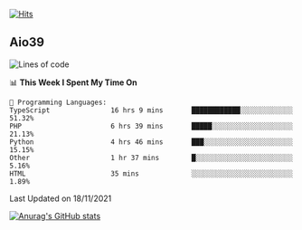 [![Hits](https://hits.seeyoufarm.com/api/count/incr/badge.svg?url=https%3A%2F%2Fgithub.com%2Faio39&count_bg=%2339C5BB&title_bg=%23555555&icon=&icon_color=%23E7E7E7&title=hits&edge_flat=false)](https://hits.seeyoufarm.com)

## Aio39

<!--START_SECTION:waka-->
![Lines of code](https://img.shields.io/badge/From%20Hello%20World%20I%27ve%20Written-1.5%20million%20lines%20of%20code-blue)

📊 **This Week I Spent My Time On** 

```text
💬 Programming Languages: 
TypeScript               16 hrs 9 mins       ████████████░░░░░░░░░░░░░   51.32% 
PHP                      6 hrs 39 mins       █████░░░░░░░░░░░░░░░░░░░░   21.13% 
Python                   4 hrs 46 mins       ███░░░░░░░░░░░░░░░░░░░░░░   15.15% 
Other                    1 hr 37 mins        █░░░░░░░░░░░░░░░░░░░░░░░░   5.16% 
HTML                     35 mins             ░░░░░░░░░░░░░░░░░░░░░░░░░   1.89%

```


 Last Updated on 18/11/2021
<!--END_SECTION:waka-->
[![Anurag's GitHub stats](https://github-readme-stats.vercel.app/api?username=aio39)](https://github.com/anuraghazra/github-readme-stats)

<!--
**aio39/aio39** is a ✨ _special_ ✨ repository because its `README.md` (this file) appears on your GitHub profile.

Here are some ideas to get you started:

- 🔭 I’m currently working on ...
- 🌱 I’m currently learning ...
- 👯 I’m looking to collaborate on ...
- 🤔 I’m looking for help with ...
- 💬 Ask me about ...
- 📫 How to reach me: ...
- 😄 Pronouns: ...
- ⚡ Fun fact: ...
-->

